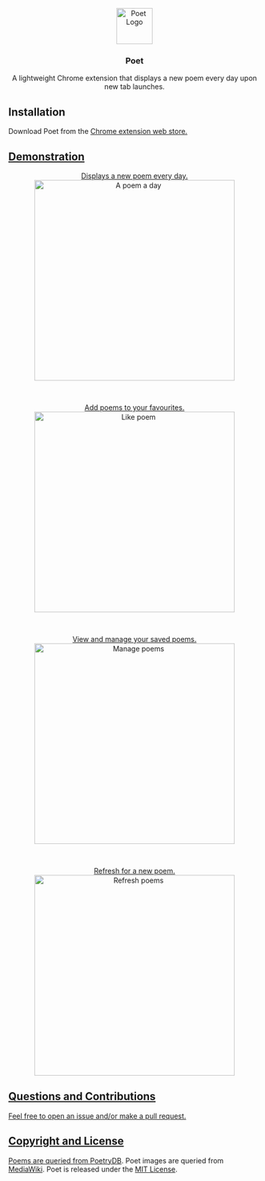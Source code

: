 <p align="center">
<img src="https://imgur.com/0LXhcke.png[/img]" alt="Poet Logo" height="72">
</p>

<h3 align="center">Poet</h3>
<p align="center">
A lightweight Chrome extension that displays a new poem every day upon new tab launches.
</p>

## Installation
Download Poet from the <a href="https://chrome.google.com/webstore/detail/poet/hkjjflfleaejocakemkheofjcmkepbcm"> Chrome extension web store.

## Demonstration
<p align="center">
Displays a new poem every day.
<br>
<img src="https://imgur.com/7TCxx9G.jpg" alt="A poem a day" height="400px">
</p>
<br>

<p align="center">
Add poems to your favourites.
<br>
<img src="https://imgur.com/0yBREZ0.gif" alt="Like poem" height="400px">
</p>
<br>

<p align="center">
View and manage your saved poems.
<br>
<img src="https://imgur.com/c3tUqx4.gif" alt="Manage poems" height="400px">
<br>
</p>
<br>

<p align="center">
Refresh for a new poem.
<br>
<img src="https://imgur.com/99xA9qf.gif" alt="Refresh poems" height="400px">
<br>
</p>

## Questions and Contributions
Feel free to open an issue and/or make a pull request.

## Copyright and License
Poems are queried from [PoetryDB](https://github.com/thundercomb/poetrydb#license).
Poet images are queried from [MediaWiki](https://www.mediawiki.org/wiki/MediaWiki).
Poet is released under the [MIT License](https://opensource.org/licenses/MIT).
